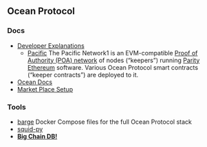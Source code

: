 ## Ocean Protocol



### Docs

- [Developer Explanations](https://oceanprotocol.com/developers)
  - [Pacific](https://docs.oceanprotocol.com/concepts/pacific-network/)
    The Pacific Network1 is an EVM-compatible [Proof of Authority (POA) network](https://github.com/poanetwork/wiki/wiki/What-is-POA) of nodes (“keepers”) running [Parity Ethereum](https://www.parity.io/ethereum/) software. Various Ocean Protocol smart contracts (“keeper contracts”) are deployed to it.
- [Ocean Docs](https://docs.oceanprotocol.com/)
- [Market Place Setup](https://docs.oceanprotocol.com/setup/marketplace/)

### Tools
- [barge](https://github.com/oceanprotocol/barge)
    Docker Compose files for the full Ocean Protocol stack
- [squid-py](https://squid-py.readthedocs.io/en/latest/)
- **[Big Chain DB!](https://www.bigchaindb.com/developers/guide/)**